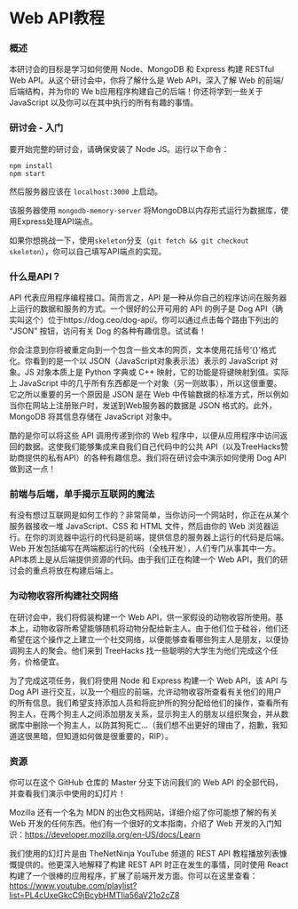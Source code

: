 # Web API教程

### 概述

本研讨会的目标是学习如何使用 Node、MongoDB 和 Express 构建 RESTful Web API。从这个研讨会中，你将了解什么是 Web API，深入了解 Web 的前端/后端结构，并为你的 We b应用程序构建自己的后端！你还将学到一些关于 JavaScript 以及你可以在其中执行的所有有趣的事情。

### 研讨会 - 入门
要开始完整的研讨会，请确保安装了 Node JS。运行以下命令：

```
npm install
npm start
```

然后服务器应该在 `localhost:3000` 上启动。
 
该服务器使用 `mongodb-memory-server` 将MongoDB以内存形式运行为数据库，使用Express处理API端点。

如果你想挑战一下，使用`skeleton`分支（`git fetch && git checkout skeleton`），你可以自己填写API端点的实现。

### 什么是API？

API 代表应用程序编程接口。简而言之，API 是一种从你自己的程序访问在服务器上运行的数据和服务的方式。一个很好的公开可用的 API 的例子是 Dog API（确实叫这个）位于https://dog.ceo/dog-api/。你可以通过点击每个路由下列出的 “JSON” 按钮，访问有关 Dog 的各种有趣信息。试试看！

你会注意到你将被重定向到一个包含一些文本的网页，文本使用花括号‘{}’格式化。你看到的是一个以 JSON（JavaScript对象表示法）表示的 JavaScript 对象。JS 对象本质上是 Python 字典或 C++ 映射，它的功能是将键映射到值。实际上 JavaScript 中的几乎所有东西都是一个对象（另一则故事），所以这很重要。它之所以重要的另一个原因是 JSON 是在 Web 中传输数据的标准方式，所以例如当你在网站上注册账户时，发送到Web服务器的数据是 JSON 格式的。此外， MongoDB 将其信息存储在 JavaScript 对象中。

酷的是你可以将这些 API 调用传递到你的 Web 程序中，以便从应用程序中访问返回的数据。这使我们能够集成来自我们自己代码中的公共 API（以及TreeHacks赞助商提供的私有API）的各种有趣信息。我们将在研讨会中演示如何使用 Dog API 做到这一点！

### 前端与后端，单手揭示互联网的魔法

有没有想过互联网是如何工作的？非常简单，当你访问一个网站时，你正在从某个服务器接收一堆 JavaScript、CSS 和 HTML 文件，然后由你的 Web 浏览器运行。在你的浏览器中运行的代码是前端，提供信息的服务器上运行的代码是后端。Web 开发包括编写在两端都运行的代码（全栈开发），人们专门从事其中一方。API本质上是从后端提供资源的代码。由于我们正在构建一个 Web API，我们的研讨会的重点将放在构建后端上。

### 为动物收容所构建社交网络

在研讨会中，我们将假装构建一个 Web API，供一家假设的动物收容所使用。基本上，动物收容所希望能够随机将动物分配给新主人。由于他们位于硅谷，他们还希望在这个操作之上建立一个社交网络，以便能够查看哪些狗主人是朋友，以便协调狗主人的聚会。他们来到 TreeHacks 找一些聪明的大学生为他们完成这个任务，价格便宜。

为了完成这项任务，我们将使用 Node 和 Express 构建一个 Web API，该 API 与 Dog API 进行交互，以及一个相应的前端，允许动物收容所查看有关他们的用户的所有信息。我们希望支持添加人员和将庇护所的狗分配给他们的操作，查看所有狗主人，在两个狗主人之间添加朋友关系，显示狗主人的朋友以组织聚会，并从数据库中删除一个狗主人，以防其狗死亡...（我们想不出更好的理由了，抱歉，我知道这很黑暗，但知道如何做是很重要的，RIP）。

### 资源

你可以在这个 GitHub 仓库的 Master 分支下访问我们的 Web API 的全部代码，并查看我们演示中使用的幻灯片！

Mozilla 还有一个名为 MDN 的出色文档网站，详细介绍了你可能想了解的有关 Web 开发的任何东西。他们有一个很好的文本指南，介绍了 Web 开发的入门知识：https://developer.mozilla.org/en-US/docs/Learn

我们使用的幻灯片是由 TheNetNinja YouTube 频道的 REST API 教程播放列表慷慨提供的。他更深入地解释了构建 REST API 时正在发生的事情，同时使用 React 构建了一个很棒的应用程序，扩展了前端开发方面。你可以在这里查看：https://www.youtube.com/playlist?list=PL4cUxeGkcC9jBcybHMTIia56aV21o2cZ8


